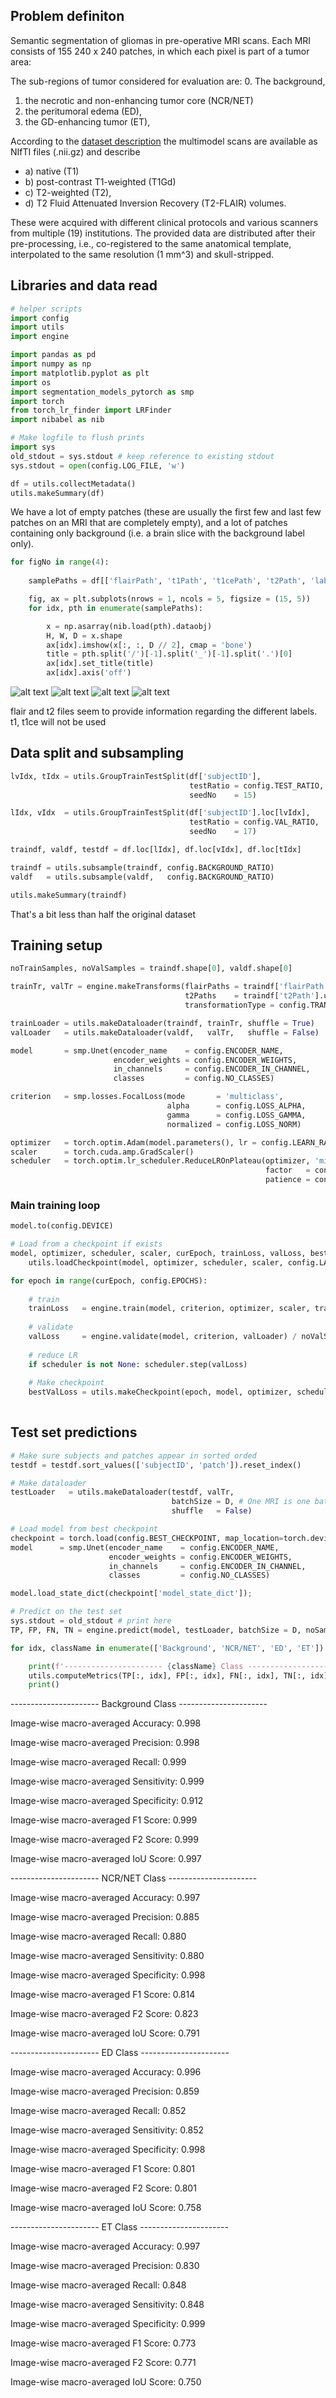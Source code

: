 ## Problem definiton

Semantic segmentation of gliomas in pre-operative MRI scans. 
Each MRI consists of 155 240 x 240 patches, in which each pixel is part of a tumor area:

The sub-regions of tumor considered for evaluation are: 
0. The background,
1. the necrotic and non-enhancing tumor core (NCR/NET)
2. the peritumoral edema (ED), 
3. the GD-enhancing tumor (ET),

According to the [dataset description](https://www.med.upenn.edu/cbica/brats2020/data.html) the multimodel scans are available as NIfTI files (.nii.gz) and describe 
* a) native (T1)
* b) post-contrast T1-weighted (T1Gd)
* c) T2-weighted (T2), 
* d) T2 Fluid Attenuated Inversion Recovery (T2-FLAIR) volumes.

These were acquired with different clinical protocols and various scanners from multiple (19) institutions.
The provided data are distributed after their pre-processing, i.e., co-registered to the same anatomical template, interpolated to the same resolution (1 mm^3) and skull-stripped.



## Libraries and data read


```python
# helper scripts
import config
import utils
import engine

import pandas as pd
import numpy as np
import matplotlib.pyplot as plt
import os
import segmentation_models_pytorch as smp
import torch
from torch_lr_finder import LRFinder
import nibabel as nib

# Make logfile to flush prints
import sys
old_stdout = sys.stdout # keep reference to existing stdout
sys.stdout = open(config.LOG_FILE, 'w')
```


```python
df = utils.collectMetadata()
utils.makeSummary(df)
```

We have a lot of empty patches (these are usually the first few and last few patches on an MRI that are completely empty), and a lot of patches containing only background (i.e. a brain slice with the background label only).


```python
for figNo in range(4):
    
    samplePaths = df[['flairPath', 't1Path', 't1cePath', 't2Path', 'labelPath']].sample(n = 1, random_state = figNo + 44).values[0]

    fig, ax = plt.subplots(nrows = 1, ncols = 5, figsize = (15, 5))
    for idx, pth in enumerate(samplePaths):

        x = np.asarray(nib.load(pth).dataobj)
        H, W, D = x.shape
        ax[idx].imshow(x[:, :, D // 2], cmap = 'bone')
        title = pth.split('/')[-1].split('_')[-1].split('.')[0]
        ax[idx].set_title(title)
        ax[idx].axis('off')

```

![alt text](./imm/__results___5_0.png)
![alt text](./imm/__results___5_1.png)
![alt text](./imm/__results___5_2.png)
![alt text](./imm/__results___5_3.png)

flair and t2 files seem to provide information regarding the different labels. t1, t1ce will not be used

## Data split and subsampling


```python
lvIdx, tIdx = utils.GroupTrainTestSplit(df['subjectID'], 
                                        testRatio = config.TEST_RATIO, 
                                        seedNo    = 15)

lIdx, vIdx  = utils.GroupTrainTestSplit(df['subjectID'].loc[lvIdx], 
                                        testRatio = config.VAL_RATIO, 
                                        seedNo    = 17)

traindf, valdf, testdf = df.loc[lIdx], df.loc[vIdx], df.loc[tIdx]

traindf = utils.subsample(traindf, config.BACKGROUND_RATIO)
valdf   = utils.subsample(valdf,   config.BACKGROUND_RATIO)

utils.makeSummary(traindf)
```

That's a bit less than half the original dataset

## Training setup


```python
noTrainSamples, noValSamples = traindf.shape[0], valdf.shape[0]

trainTr, valTr = engine.makeTransforms(flairPaths = traindf['flairPath'].unique(),
                                       t2Paths    = traindf['t2Path'].unique(),
                                       transformationType = config.TRANSFORM_TYPE)

trainLoader = utils.makeDataloader(traindf, trainTr, shuffle = True)
valLoader   = utils.makeDataloader(valdf,   valTr,   shuffle = False)

model       = smp.Unet(encoder_name    = config.ENCODER_NAME,
                       encoder_weights = config.ENCODER_WEIGHTS,
                       in_channels     = config.ENCODER_IN_CHANNEL,
                       classes         = config.NO_CLASSES)

criterion   = smp.losses.FocalLoss(mode       = 'multiclass',
                                   alpha      = config.LOSS_ALPHA,
                                   gamma      = config.LOSS_GAMMA,
                                   normalized = config.LOSS_NORM)

optimizer   = torch.optim.Adam(model.parameters(), lr = config.LEARN_RATE)
scaler      = torch.cuda.amp.GradScaler()
scheduler   = torch.optim.lr_scheduler.ReduceLROnPlateau(optimizer, 'min', verbose = True,
                                                         factor   = config.SCHEDULER_FACTOR,
                                                         patience = config.SCHEDULER_PATIENCE)
```

### Main training loop


```python
model.to(config.DEVICE)

# Load from a checkpoint if exists
model, optimizer, scheduler, scaler, curEpoch, trainLoss, valLoss, bestValLoss = \
    utils.loadCheckpoint(model, optimizer, scheduler, scaler, config.LAST_CHECKPOINT)

for epoch in range(curEpoch, config.EPOCHS):
    
    # train 
    trainLoss   = engine.train(model, criterion, optimizer, scaler, trainLoader) / noTrainSamples
    
    # validate
    valLoss     = engine.validate(model, criterion, valLoader) / noValSamples
    
    # reduce LR
    if scheduler is not None: scheduler.step(valLoss)
        
    # Make checkpoint
    bestValLoss = utils.makeCheckpoint(epoch, model, optimizer, scheduler, scaler, trainLoss, valLoss, bestValLoss)
    
```

## Test set predictions


```python
# Make sure subjects and patches appear in sorted orded
testdf = testdf.sort_values(['subjectID', 'patch']).reset_index()

# Make dataloader
testLoader   = utils.makeDataloader(testdf, valTr, 
                                    batchSize = D, # One MRI is one batch
                                    shuffle   = False)

# Load model from best checkpoint
checkpoint = torch.load(config.BEST_CHECKPOINT, map_location=torch.device('cpu'))
model      = smp.Unet(encoder_name    = config.ENCODER_NAME,
                      encoder_weights = config.ENCODER_WEIGHTS,
                      in_channels     = config.ENCODER_IN_CHANNEL,
                      classes         = config.NO_CLASSES)

model.load_state_dict(checkpoint['model_state_dict']);
```


```python
# Predict on the test set
sys.stdout = old_stdout # print here
TP, FP, FN, TN = engine.predict(model, testLoader, batchSize = D, noSamples = testdf.shape[0])

for idx, className in enumerate(['Background', 'NCR/NET', 'ED', 'ET']):

    print(f'---------------------- {className} Class ----------------------')
    utils.computeMetrics(TP[:, idx], FP[:, idx], FN[:, idx], TN[:, idx])
    print()
```

---------------------- Background Class ----------------------

Image-wise macro-averaged Accuracy:	    0.998

Image-wise macro-averaged Precision:    0.998

Image-wise macro-averaged Recall:	    0.999

Image-wise macro-averaged Sensitivity:  0.999

Image-wise macro-averaged Specificity:  0.912

Image-wise macro-averaged F1 Score:	    0.999

Image-wise macro-averaged F2 Score:	    0.999

Image-wise macro-averaged IoU Score:    0.997

---------------------- NCR/NET Class ----------------------

Image-wise macro-averaged Accuracy:	    0.997

Image-wise macro-averaged Precision:	0.885

Image-wise macro-averaged Recall:	    0.880

Image-wise macro-averaged Sensitivity:	0.880

Image-wise macro-averaged Specificity:	0.998

Image-wise macro-averaged F1 Score:	    0.814

Image-wise macro-averaged F2 Score:	    0.823

Image-wise macro-averaged IoU Score:	0.791

---------------------- ED Class ----------------------

Image-wise macro-averaged Accuracy:	    0.996

Image-wise macro-averaged Precision:	0.859

Image-wise macro-averaged Recall:	    0.852

Image-wise macro-averaged Sensitivity:	0.852

Image-wise macro-averaged Specificity:	0.998

Image-wise macro-averaged F1 Score:	    0.801

Image-wise macro-averaged F2 Score:	    0.801

Image-wise macro-averaged IoU Score:	0.758

---------------------- ET Class ----------------------

Image-wise macro-averaged Accuracy:	    0.997

Image-wise macro-averaged Precision:	0.830

Image-wise macro-averaged Recall:	    0.848

Image-wise macro-averaged Sensitivity:	0.848

Image-wise macro-averaged Specificity:	0.999

Image-wise macro-averaged F1 Score:	    0.773

Image-wise macro-averaged F2 Score:	    0.771

Image-wise macro-averaged IoU Score:	0.750
    
